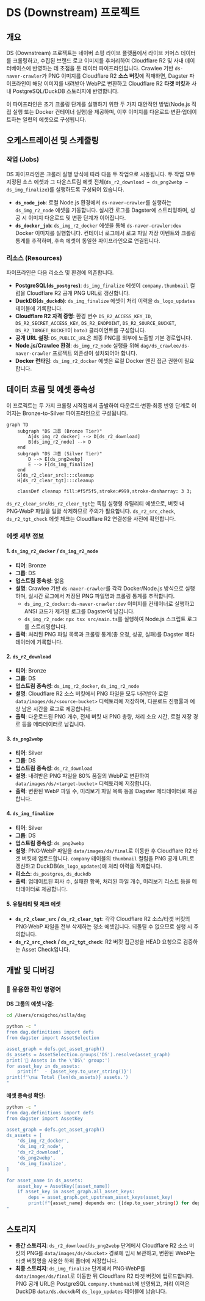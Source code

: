 # DS (Downstream) 프로젝트

## 개요

DS (Downstream) 프로젝트는 네이버 쇼핑 라이브 플랫폼에서 라이브 커머스 데이터를 크롤링하고, 수집된 브랜드 로고 이미지를 후처리하여 Cloudflare R2 및 사내 데이터베이스에 반영하는 데 초점을 둔 데이터 파이프라인입니다. Crawlee 기반 `ds-naver-crawler`가 PNG 이미지를 Cloudflare R2 **소스 버킷**에 적재하면, Dagster 파이프라인이 해당 이미지를 내려받아 WebP로 변환하고 Cloudflare R2 **타겟 버킷**과 사내 PostgreSQL/DuckDB 스토리지에 반영합니다.

이 파이프라인은 초기 크롤링 단계를 실행하기 위한 두 가지 대안적인 방법(Node.js 직접 실행 또는 Docker 컨테이너 실행)을 제공하며, 이후 이미지를 다운로드·변환·업데이트하는 일련의 에셋으로 구성됩니다.

## 오케스트레이션 및 스케줄링

### 작업 (Jobs)

DS 파이프라인은 크롤러 실행 방식에 따라 다음 두 작업으로 시동됩니다. 두 작업 모두 지정된 소스 에셋과 그 다운스트림 에셋 전체(`ds_r2_download → ds_png2webp → ds_img_finalize`)를 실행하도록 구성되어 있습니다.

-   **`ds_node_job`**: 로컬 Node.js 환경에서 `ds-naver-crawler`를 실행하는 `ds_img_r2_node` 에셋을 기동합니다. 실시간 로그를 Dagster에 스트리밍하며, 성공 시 이미지 다운로드 및 변환 단계가 이어집니다.
-   **`ds_docker_job`**: `ds_img_r2_docker` 에셋을 통해 `ds-naver-crawler:dev` Docker 이미지를 실행합니다. 컨테이너 로그에서 로고 파일 저장 이벤트와 크롤링 통계를 추적하며, 후속 에셋이 동일한 파이프라인으로 연결됩니다.

### 리소스 (Resources)

파이프라인은 다음 리소스 및 환경에 의존합니다.

-   **PostgreSQL(`ds_postgres`)**: `ds_img_finalize` 에셋이 `company.thumbnail` 컬럼을 Cloudflare R2 공개 PNG URL로 갱신합니다.
-   **DuckDB(`ds_duckdb`)**: `ds_img_finalize` 에셋이 처리 이력을 `ds_logo_updates` 테이블에 기록합니다.
-   **Cloudflare R2 자격 증명**: 환경 변수 `DS_R2_ACCESS_KEY_ID`, `DS_R2_SECRET_ACCESS_KEY`, `DS_R2_ENDPOINT`, `DS_R2_SOURCE_BUCKET`, `DS_R2_TARGET_BUCKET`이 `boto3` 클라이언트를 구성합니다.
-   **공개 URL 설정**: `DS_PUBLIC_URL`은 최종 PNG를 외부에 노출할 기본 경로입니다.
-   **Node.js/Crawlee 환경**: `ds_img_r2_node` 실행을 위해 `dag/ds_crawlee/ds-naver-crawler` 프로젝트 의존성이 설치되어야 합니다.
-   **Docker 런타임**: `ds_img_r2_docker` 에셋은 로컬 Docker 엔진 접근 권한이 필요합니다.

## 데이터 흐름 및 에셋 종속성

이 프로젝트는 두 가지 크롤링 시작점에서 출발하여 다운로드·변환·최종 반영 단계로 이어지는 Bronze-to-Silver 파이프라인으로 구성됩니다.

```mermaid
graph TD
    subgraph "DS 그룹 (Bronze Tier)"
        A[ds_img_r2_docker] --> D[ds_r2_download]
        B[ds_img_r2_node] --> D
    end
    subgraph "DS 그룹 (Silver Tier)"
        D --> E[ds_png2webp]
        E --> F[ds_img_finalize]
    end
    G[ds_r2_clear_src]:::cleanup
    H[ds_r2_clear_tgt]:::cleanup

    classDef cleanup fill:#f5f5f5,stroke:#999,stroke-dasharray: 3 3;
```

`ds_r2_clear_src`/`ds_r2_clear_tgt`는 독립 실행형 유틸리티 에셋으로, 버킷 내 PNG·WebP 파일을 일괄 삭제하므로 주의가 필요합니다. `ds_r2_src_check`, `ds_r2_tgt_check` 에셋 체크는 Cloudflare R2 연결성을 사전에 확인합니다.

### 에셋 세부 정보

#### 1. `ds_img_r2_docker` / `ds_img_r2_node`
-   **티어**: Bronze
-   **그룹**: DS
-   **업스트림 종속성**: 없음
-   **설명**: Crawlee 기반 `ds-naver-crawler`를 각각 Docker/Node.js 방식으로 실행하며, 실시간 로그에서 저장된 PNG 파일명과 크롤링 통계를 추적합니다.
    -   `ds_img_r2_docker`: `ds-naver-crawler:dev` 이미지를 컨테이너로 실행하고 ANSI 코드가 제거된 로그를 Dagster에 남깁니다.
    -   `ds_img_r2_node`: `npx tsx src/main.ts`를 실행하여 Node.js 스크립트 로그를 스트리밍합니다.
-   **출력**: 처리된 PNG 파일 목록과 크롤링 통계(총 요청, 성공, 실패)를 Dagster 메타데이터에 기록합니다.

#### 2. `ds_r2_download`
-   **티어**: Bronze
-   **그룹**: DS
-   **업스트림 종속성**: `ds_img_r2_docker`, `ds_img_r2_node`
-   **설명**: Cloudflare R2 소스 버킷에서 PNG 파일을 모두 내려받아 로컬 `data/images/ds/<source-bucket>` 디렉토리에 저장하며, 다운로드 진행률과 예상 남은 시간을 로그로 제공합니다.
-   **출력**: 다운로드된 PNG 개수, 전체 버킷 내 PNG 총량, 처리 소요 시간, 로컬 저장 경로 등을 메타데이터로 남깁니다.

#### 3. `ds_png2webp`
-   **티어**: Silver
-   **그룹**: DS
-   **업스트림 종속성**: `ds_r2_download`
-   **설명**: 내려받은 PNG 파일을 80% 품질의 WebP로 변환하여 `data/images/ds/<target-bucket>` 디렉토리에 저장합니다.
-   **출력**: 변환된 WebP 파일 수, 미리보기 파일 목록 등을 Dagster 메타데이터로 제공합니다.

#### 4. `ds_img_finalize`
-   **티어**: Silver
-   **그룹**: DS
-   **업스트림 종속성**: `ds_png2webp`
-   **설명**: PNG·WebP 파일을 `data/images/ds/final`로 이동한 후 Cloudflare R2 타겟 버킷에 업로드합니다. `company` 테이블의 `thumbnail` 컬럼을 PNG 공개 URL로 갱신하고 DuckDB(`ds_logo_updates`)에 처리 이력을 적재합니다.
-   **리소스**: `ds_postgres`, `ds_duckdb`
-   **출력**: 업데이트된 회사 수, 실패한 항목, 처리된 파일 개수, 미리보기 리스트 등을 메타데이터로 제공합니다.

#### 5. 유틸리티 및 체크 에셋
-   **`ds_r2_clear_src` / `ds_r2_clear_tgt`**: 각각 Cloudflare R2 소스/타겟 버킷의 PNG·WebP 파일을 전부 삭제하는 청소 에셋입니다. 되돌릴 수 없으므로 실행 시 주의합니다.
-   **`ds_r2_src_check` / `ds_r2_tgt_check`**: R2 버킷 접근성을 HEAD 요청으로 검증하는 Asset Check입니다.

## 개발 및 디버깅

### 🔧 유용한 확인 명령어

**DS 그룹의 에셋 나열:**

```bash
cd /Users/craigchoi/silla/dag

python -c "
from dag.definitions import defs
from dagster import AssetSelection

asset_graph = defs.get_asset_graph()
ds_assets = AssetSelection.groups('DS').resolve(asset_graph)
print('🎯 Assets in the \'DS\' group:')
for asset_key in ds_assets:
    print(f'  - {asset_key.to_user_string()}')
print(f'\n📊 Total {len(ds_assets)} assets.')
"
```

**에셋 종속성 확인:**

```bash
python -c "
from dag.definitions import defs
from dagster import AssetKey

asset_graph = defs.get_asset_graph()
ds_assets = [
    'ds_img_r2_docker',
    'ds_img_r2_node',
    'ds_r2_download',
    'ds_png2webp',
    'ds_img_finalize',
]

for asset_name in ds_assets:
    asset_key = AssetKey([asset_name])
    if asset_key in asset_graph.all_asset_keys:
        deps = asset_graph.get_upstream_asset_keys(asset_key)
        print(f"{asset_name} depends on: {[dep.to_user_string() for dep in deps]}")
"
```

## 스토리지

-   **중간 스토리지**: `ds_r2_download`/`ds_png2webp` 단계에서 Cloudflare R2 소스 버킷의 PNG를 `data/images/ds/<bucket>` 경로에 임시 보관하고, 변환된 WebP는 타겟 버킷명을 사용한 하위 폴더에 저장합니다.
-   **최종 스토리지**: `ds_img_finalize` 단계에서 PNG·WebP를 `data/images/ds/final`로 이동한 뒤 Cloudflare R2 타겟 버킷에 업로드합니다. PNG 공개 URL은 PostgreSQL `company.thumbnail`에 반영되고, 처리 이력은 DuckDB `data/ds.duckdb`의 `ds_logo_updates` 테이블에 남습니다.

```
